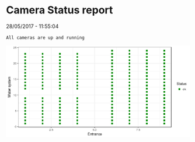 Camera Status report
================
28/05/2017 - 11:55:04

    All cameras are up and running

![](camreport_files/figure-markdown_github/unnamed-chunk-2-1.png)
